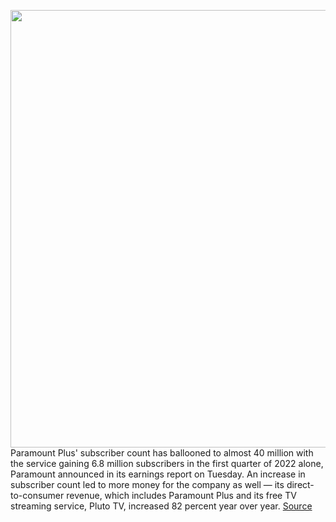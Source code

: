 <img src='https://cdn.vox-cdn.com/thumbor/zkkEVkVFHvCcFgj3kVEzYJ2uinA=/0x0:2880x1800/1200x800/filters:focal(1210x670:1670x1130)/cdn.vox-cdn.com/uploads/chorus_image/image/70827464/halo_live_action_longer_trailer.0.png' width='700px' /><br/>
Paramount Plus' subscriber count has ballooned to almost 40 million with the service gaining 6.8 million subscribers in the first quarter of 2022 alone, Paramount announced in its earnings report on Tuesday. An increase in subscriber count led to more money for the company as well — its direct-to-consumer revenue, which includes Paramount Plus and its free TV streaming service, Pluto TV, increased 82 percent year over year.
<a href='https://www.theverge.com/2022/5/3/23055121/paramount-plus-subscriber-count-40-million'> Source <a/>